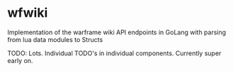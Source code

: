# wfwiki
Implementation of the warframe wiki API endpoints in GoLang with parsing from lua data modules to Structs

TODO:
Lots. Individual TODO's in individual components. Currently super early on.
